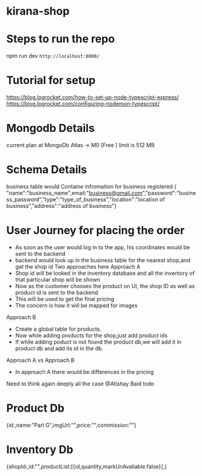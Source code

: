 # kirana-shop

# Steps to run the repo

npm run dev
`http://localhost:8000/`

# Tutorial for setup

https://blog.logrocket.com/how-to-set-up-node-typescript-express/
https://blog.logrocket.com/configuring-nodemon-typescript/

# Mongodb Details

current plan at MongoDb Atlas -> M0 [Free ] limit is 512 MB

# Schema Details

business table would Containe infromation for business registered
{ "name":"business_name",email:"business@gmail.com","password":"business_password","type":"type_of_business","location":"location of business","address":"address of business"}

# User Journey for placing the order

- As soon as the user would log in to the app, his coordinates would be sent to the backend
- backend would look up in the business table for the nearest shop,and get the shop id
  Two approaches here
  Approach A
- Shop id will be looked in the inventory database and all the inventory of that particular shop will be shown
- Now as the customer chooses the product on UI, the shop ID as well as product id is sent to the backend
- This will be used to get the final pricing
- The concern is how it will be mapped for images

Approach B

- Create a global table for products.
- Now while adding products for the shop,just add product ids
- If while adding poduct is not found the product db,we will add it in product db and add its id in the db.

Approach A vs Approach B

- In approach A there would be differences in the pricing

Need to think again deeply all the case @Atishay Baid todo

# Product Db

{id:,name:"Parl G",imgUrl:"",price:"",commission:""}

# Inventory Db

{shopId:,id:"",productList:[{id,quantity,markUnAvaliable:false}],}
